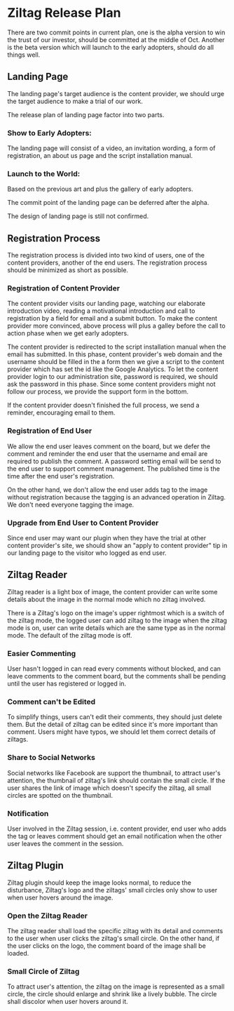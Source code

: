 # Ziltag Release Plan
There are two commit points in current plan, one is the alpha version to win the trust of our investor, should be committed at the middle of Oct. Another is the beta version which will launch to the early adopters, should do all things well.

## Landing Page
The landing page's target audience is the content provider, we should urge the target audience to make a trial of our work.

The release plan of landing page factor into two parts.

### Show to Early Adopters:
The landing page will consist of a video, an invitation wording, a form of registration, an about us page and the script installation manual.

### Launch to the World:
Based on the previous art and plus the gallery of early adopters.

The commit point of the landing page can be deferred after the alpha.

The design of landing page is still not confirmed.

## Registration Process
The registration process is divided into two kind of users, one of the content providers, another of the end users. The registration process should be minimized as short as possible.

### Registration of Content Provider
The content provider visits our landing page, watching our elaborate introduction video, reading a motivational introduction and call to registration by a field for email and a submit button. To make the content provider more convinced, above process will plus a galley before the call to action phase when we get early adopters.

The content provider is redirected to the script installation manual when the email has submitted. In this phase, content provider's web domain and the username should be filled in the a form then we give a script to the content provider which has set the id like the Google Analytics. To let the content provider login to our administration site, password is required, we should ask the password in this phase. Since some content providers might not follow our process, we provide the support form in the bottom.

If the content provider doesn't finished the full process, we send a reminder, encouraging email to them.

### Registration of End User
We allow the end user leaves comment on the board, but we defer the comment and reminder the end user that the username and email are required to publish the comment. A password setting email will be send to the end user to support comment management. The published time is the time after the end user's registration.

On the other hand, we don't allow the end user adds tag to the image without registration because the tagging is an advanced operation in Ziltag. We don't need everyone tagging the image.

### Upgrade from End User to Content Provider
Since end user may want our plugin when they have the trial at other content provider's site, we should show an "apply to content provider" tip in our landing page to the visitor who logged as end user.

## Ziltag Reader
Ziltag reader is a light box of image, the content provider can write some details about the image in the normal mode which no ziltag involved.

There is a Ziltag's logo on the image's upper rightmost which is a switch of the ziltag mode, the logged user can add ziltag to the image when the ziltag mode is on, user can write details which are the same type as in the normal mode. The default of the ziltag mode is off.

### Easier Commenting
User hasn't logged in can read every comments without blocked, and can leave comments to the comment board, but the comments shall be pending until the user has registered or logged in.

### Comment can't be Edited
To simplify things, users can't edit their comments, they should just delete them. But the detail of ziltag can be edited since it's more important than comment. Users might have typos, we should let them correct details of ziltags.

### Share to Social Networks
Social networks like Facebook are support the thumbnail, to attract user's attention, the thumbnail of ziltag's link should contain the small circle. If the user shares the link of image which doesn't specify the ziltag, all small circles are spotted on the thumbnail.

### Notification
User involved in the Ziltag session, i.e. content provider, end user who adds the tag or leaves comment should get an email notification when the other user leaves the comment in the session.

## Ziltag Plugin
Ziltag plugin should keep the image looks normal, to reduce the disturbance, Ziltag's logo and the ziltags' small circles only show to user when user hovers around the image.

### Open the Ziltag Reader
The ziltag reader shall load the specific ziltag with its detail and comments to the user when user clicks the ziltag's small circle. On the other hand, if the user clicks on the logo, the comment board of the image shall be loaded.

### Small Circle of Ziltag
To attract user's attention, the ziltag on the image is represented as a small circle, the circle should enlarge and shrink like a lively bubble. The circle shall discolor when user hovers around it.
